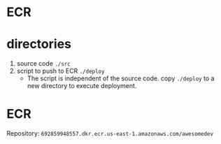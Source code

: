 # ECR

# directories
1. source code `./src`
2. script to push to ECR `./deploy`
   - The script is independent of the source code. copy `./deploy` to a new directory to execute deployment.


# ECR

Repository: `692859948557.dkr.ecr.us-east-1.amazonaws.com/awesomedev`
